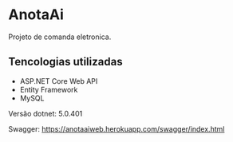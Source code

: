 # AnotaAi

Projeto de comanda eletronica.

## Tencologias utilizadas
- ASP.NET Core Web API
- Entity Framework
- MySQL

Versão dotnet: 5.0.401

Swagger: https://anotaaiweb.herokuapp.com/swagger/index.html
